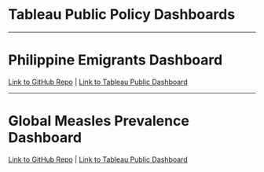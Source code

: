 # Tableau Public Policy Dashboards

---

# Philippine Emigrants Dashboard

[Link to GitHub Repo](https://github.com/Francis-Calingo/Philippine-Emigrants-Tableau-Dashboard) | [Link to Tableau Public Dashboard](https://public.tableau.com/app/profile/francis.emmanuel.calingo/viz/DataonRegisteredFilipinoEmigrantsSincethe1980s/NumberofRegisteredFilipinoEmigrantsSince1981)

---

# Global Measles Prevalence Dashboard

[Link to GitHub Repo](https://github.com/Francis-Calingo/Measles-World-Dashboard) | [Link to Tableau Public Dashboard]()

